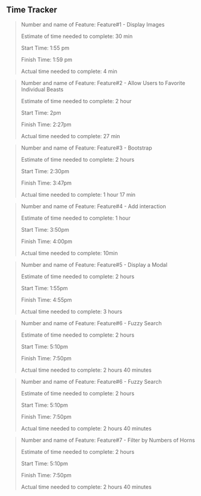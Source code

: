 ## Time Tracker

>Number and name of Feature: Feature#1 - Display Images
>
>Estimate of time needed to complete: 30 min
>
>Start Time: 1:55 pm
>
>Finish Time: 1:59 pm
>
>Actual time needed to complete: 4 min


>Number and name of Feature: Feature#2 - Allow Users to Favorite Individual Beasts
>
>Estimate of time needed to complete: 2 hour
>
>Start Time: 2pm
>
>Finish Time: 2:27pm
>
>Actual time needed to complete: 27 min


>Number and name of Feature: Feature#3 - Bootstrap
>
>Estimate of time needed to complete: 2 hours
>
>Start Time: 2:30pm
>
>Finish Time: 3:47pm 
>
>Actual time needed to complete: 1 hour 17 min

>Number and name of Feature: Feature#4 - Add interaction
>
>Estimate of time needed to complete: 1 hour
>
>Start Time: 3:50pm
>
>Finish Time: 4:00pm
>
>Actual time needed to complete: 10min

>Number and name of Feature: Feature#5 - Display a Modal
>
>Estimate of time needed to complete: 2 hours
>
>Start Time: 1:55pm
>
>Finish Time: 4:55pm
>
>Actual time needed to complete: 3 hours 

>Number and name of Feature: Feature#6 - Fuzzy Search
>
>Estimate of time needed to complete: 2 hours
>
>Start Time: 5:10pm
>
>Finish Time: 7:50pm
>
>Actual time needed to complete: 2 hours 40 minutes

>Number and name of Feature: Feature#6 - Fuzzy Search
>
>Estimate of time needed to complete: 2 hours
>
>Start Time: 5:10pm
>
>Finish Time: 7:50pm
>
>Actual time needed to complete: 2 hours 40 minutes

>Number and name of Feature: Feature#7 - Filter by Numbers of Horns
>
>Estimate of time needed to complete: 2 hours
>
>Start Time: 5:10pm
>
>Finish Time: 7:50pm
>
>Actual time needed to complete: 2 hours 40 minutes



